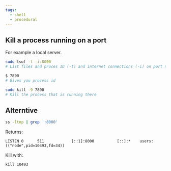 ```yaml
---
tags:
  - shell
  - procedural
---
```


## Kill a process running on a port

For example a local server.

```bash
sudo lsof -t -i:8000
# List files and proces ID (-t) and internet connections (-i) on port number

$ 7890
# Gives you process id

sudo kill -9 7890
# Kill the process that is running there
```

## Alterntive

```sh
ss -ltnp | grep ':8000'
```

Returns:

```
LISTEN 0      511            [::1]:8000          [::]:*    users:(("node",pid=10493,fd=34))
```

Kill with:

```
kill 10493
```

